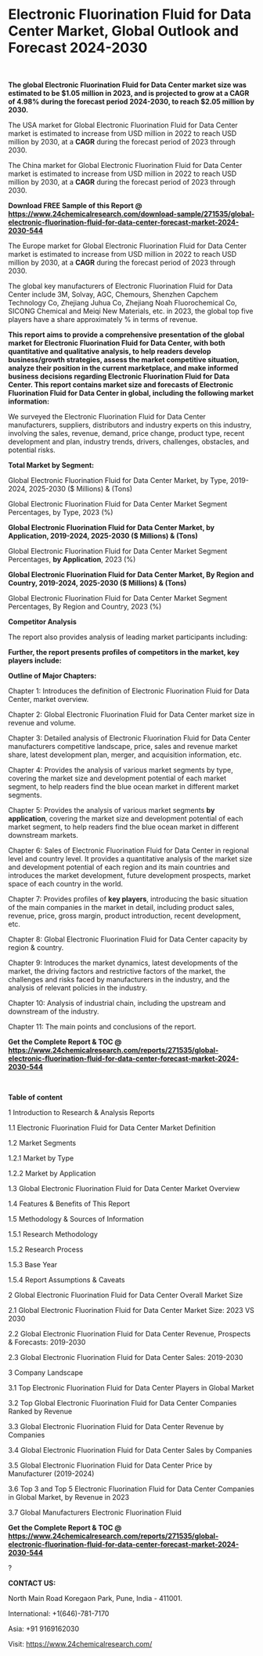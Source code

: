 <h1>Electronic Fluorination Fluid for Data Center Market, Global Outlook and Forecast 2024-2030</h1><br/><p><strong>The global Electronic Fluorination Fluid for Data Center market size was estimated to be $1.05 million in 2023, and is projected to grow at a <strong>CAGR</strong> of 4.98% during the forecast period 2024-2030, to reach $2.05 million by 2030.</strong></p>
 
 
 
 <p>The USA market for Global Electronic Fluorination Fluid for Data Center market is estimated to increase from USD million in 2022 to reach USD million by 2030, at a <strong>CAGR</strong> during the forecast period of 2023 through 2030.</p>
 
 
 
 <p>The China market for Global Electronic Fluorination Fluid for Data Center market is estimated to increase from USD million in 2022 to reach USD million by 2030, at a <strong>CAGR</strong> during the forecast period of 2023 through 2030.</p>
 
 
 
 <div><b>Download FREE Sample of this Report @ <a href="https://www.24chemicalresearch.com/download-sample/271535/global-electronic-fluorination-fluid-for-data-center-forecast-market-2024-2030-544">https://www.24chemicalresearch.com/download-sample/271535/global-electronic-fluorination-fluid-for-data-center-forecast-market-2024-2030-544</a></b></div>
 
 
 
 <p>The Europe market for Global Electronic Fluorination Fluid for Data Center market is estimated to increase from USD million in 2022 to reach USD million by 2030, at a <strong>CAGR</strong> during the forecast period of 2023 through 2030.</p>
 
 
 
 <p>The global key manufacturers of Electronic Fluorination Fluid for Data Center include 3M, Solvay, AGC, Chemours, Shenzhen Capchem Technology Co, Zhejiang Juhua Co, Zhejiang Noah Fluorochemical Co, SICONG Chemical and Meiqi New Materials, etc. in 2023, the global top five players have a share approximately % in terms of revenue.</p>
 
 
 
 <p><strong>This report aims to provide a comprehensive presentation of the global market for Electronic Fluorination Fluid for Data Center, with both quantitative and qualitative analysis, to help readers develop business/growth strategies, assess the market competitive situation, analyze their position in the current marketplace, and make informed business decisions regarding Electronic Fluorination Fluid for Data Center. This report contains market size and forecasts of Electronic Fluorination Fluid for Data Center in global, including the following market information:</strong></p>
 
 
 
 <p>We surveyed the Electronic Fluorination Fluid for Data Center manufacturers, suppliers, distributors and industry experts on this industry, involving the sales, revenue, demand, price change, product type, recent development and plan, industry trends, drivers, challenges, obstacles, and potential risks.</p>
 
 
 
 <p><strong>Total Market by Segment:</strong></p>
 
 
 
 <p>Global Electronic Fluorination Fluid for Data Center Market, by Type, 2019-2024, 2025-2030 ($ Millions) & (Tons)</p>
 
 
 
 <p>Global Electronic Fluorination Fluid for Data Center Market Segment Percentages, by Type, 2023 (%)</p>
 
 
 
 <p><strong>Global Electronic Fluorination Fluid for Data Center Market, <strong>by Application</strong>, 2019-2024, 2025-2030 ($ Millions) & (Tons)</strong></p>
 
 
 
 <p>Global Electronic Fluorination Fluid for Data Center Market Segment Percentages, <strong>by Application</strong>, 2023 (%)</p>
 
 
 
 <p><strong>Global Electronic Fluorination Fluid for Data Center Market, By Region and Country, 2019-2024, 2025-2030 ($ Millions) & (Tons)</strong></p>
 
 
 
 <p>Global Electronic Fluorination Fluid for Data Center Market Segment Percentages, By Region and Country, 2023 (%)</p>
 
 
 
 <p><strong>Competitor Analysis</strong></p>
 
 
 
 <p>The report also provides analysis of leading market participants including:</p>
 
 
 
 <p><strong>Further, the report presents profiles of competitors in the market, <strong>key players</strong> include:</strong></p>
 
 
 
 <p><strong>Outline of Major Chapters:</strong></p>
 
 
 
 <p>Chapter 1: Introduces the definition of Electronic Fluorination Fluid for Data Center, market overview.</p>
 
 
 
 <p>Chapter 2: Global Electronic Fluorination Fluid for Data Center market size in revenue and volume.</p>
 
 
 
 <p>Chapter 3: Detailed analysis of Electronic Fluorination Fluid for Data Center manufacturers competitive landscape, price, sales and revenue market share, latest development plan, merger, and acquisition information, etc.</p>
 
 
 
 <p>Chapter 4: Provides the analysis of various market segments by type, covering the market size and development potential of each market segment, to help readers find the blue ocean market in different market segments.</p>
 
 
 
 <p>Chapter 5: Provides the analysis of various market segments <strong>by application</strong>, covering the market size and development potential of each market segment, to help readers find the blue ocean market in different downstream markets.</p>
 
 
 
 <p>Chapter 6: Sales of Electronic Fluorination Fluid for Data Center in regional level and country level. It provides a quantitative analysis of the market size and development potential of each region and its main countries and introduces the market development, future development prospects, market space of each country in the world.</p>
 
 
 
 <p>Chapter 7: Provides profiles of <strong>key players</strong>, introducing the basic situation of the main companies in the market in detail, including product sales, revenue, price, gross margin, product introduction, recent development, etc.</p>
 
 
 
 <p>Chapter 8: Global Electronic Fluorination Fluid for Data Center capacity by region & country.</p>
 
 
 
 <p>Chapter 9: Introduces the market dynamics, latest developments of the market, the driving factors and restrictive factors of the market, the challenges and risks faced by manufacturers in the industry, and the analysis of relevant policies in the industry.</p>
 
 
 
 <p>Chapter 10: Analysis of industrial chain, including the upstream and downstream of the industry.</p>
 
 
 
 <p>Chapter 11: The main points and conclusions of the report.</p>
 
 
 
 <div><b>Get the Complete Report & TOC @ <a href="https://www.24chemicalresearch.com/reports/271535/global-electronic-fluorination-fluid-for-data-center-forecast-market-2024-2030-544">https://www.24chemicalresearch.com/reports/271535/global-electronic-fluorination-fluid-for-data-center-forecast-market-2024-2030-544</a></b></div>
 
 
 
 <p><br />
 
 <b>Table of content</b></p>
 
 
 
 <p>1 Introduction to Research & Analysis Reports<br />
 
 1.1 Electronic Fluorination Fluid for Data Center Market Definition<br />
 
 1.2 Market Segments<br />
 
 1.2.1 Market by Type<br />
 
 1.2.2 Market by Application<br />
 
 1.3 Global Electronic Fluorination Fluid for Data Center Market Overview<br />
 
 1.4 Features & Benefits of This Report<br />
 
 1.5 Methodology & Sources of Information<br />
 
 1.5.1 Research Methodology<br />
 
 1.5.2 Research Process<br />
 
 1.5.3 Base Year<br />
 
 1.5.4 Report Assumptions & Caveats<br />
 
 2 Global Electronic Fluorination Fluid for Data Center Overall Market Size<br />
 
 2.1 Global Electronic Fluorination Fluid for Data Center Market Size: 2023 VS 2030<br />
 
 2.2 Global Electronic Fluorination Fluid for Data Center Revenue, Prospects & Forecasts: 2019-2030<br />
 
 2.3 Global Electronic Fluorination Fluid for Data Center Sales: 2019-2030<br />
 
 3 Company Landscape<br />
 
 3.1 Top Electronic Fluorination Fluid for Data Center Players in Global Market<br />
 
 3.2 Top Global Electronic Fluorination Fluid for Data Center Companies Ranked by Revenue<br />
 
 3.3 Global Electronic Fluorination Fluid for Data Center Revenue by Companies<br />
 
 3.4 Global Electronic Fluorination Fluid for Data Center Sales by Companies<br />
 
 3.5 Global Electronic Fluorination Fluid for Data Center Price by Manufacturer (2019-2024)<br />
 
 3.6 Top 3 and Top 5 Electronic Fluorination Fluid for Data Center Companies in Global Market, by Revenue in 2023<br />
 
 3.7 Global Manufacturers Electronic Fluorination Fluid</p>
 
 
 
 <div><b>Get the Complete Report & TOC @ <a href="https://www.24chemicalresearch.com/reports/271535/global-electronic-fluorination-fluid-for-data-center-forecast-market-2024-2030-544">https://www.24chemicalresearch.com/reports/271535/global-electronic-fluorination-fluid-for-data-center-forecast-market-2024-2030-544</a></b></div>
 
 
 
 <p>? </p>
 
 
 
 <p><b>CONTACT US:</b><br />
 
 North Main Road Koregaon Park, Pune, India - 411001.<br />
 
 International: +1(646)-781-7170<br />
 
 Asia: +91 9169162030<br />
 
 Visit: <a href="https://www.24chemicalresearch.com/">https://www.24chemicalresearch.com/</a></p>